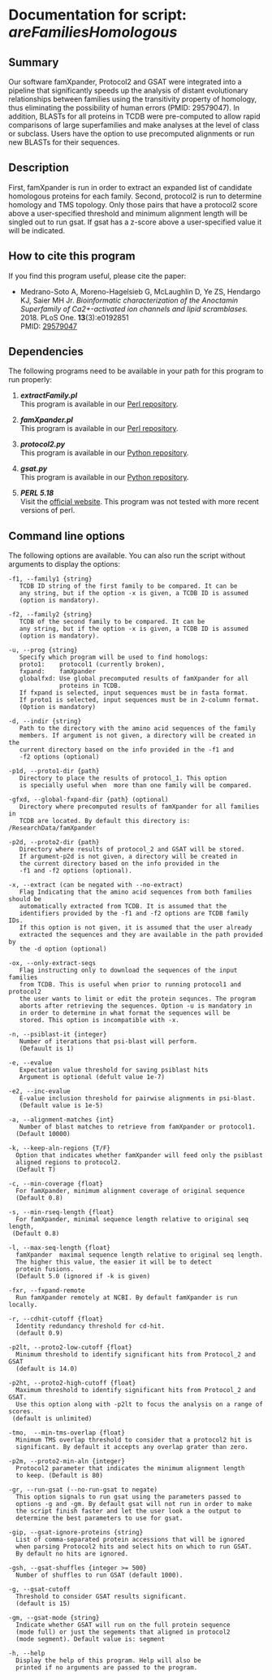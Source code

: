 # Documentation for script: _areFamiliesHomologous_

## Summary
Our software famXpander, Protocol2 and GSAT were integrated into a pipeline 
that significantly speeds up the analysis of distant evolutionary relationships between 
families using the transitivity property of homology, thus eliminating the possibility 
of human errors (PMID: 29579047). In addition, BLASTs for all proteins in TCDB were 
pre-computed to allow rapid comparisons of large superfamilies and make analyses at the 
level of class or subclass. Users have the option to use precomputed alignments or run 
new BLASTs for their sequences.

## Description
First, famXpander is run in order to extract an expanded list of candidate homologous 
proteins for each family. Second, protocol2 is run to determine homology and TMS 
topology. Only those pairs that have a protocol2 score above a user-specified 
threshold and minimum alignment length will be singled out to run gsat. If gsat has 
a z-score above a user-specified value it will be indicated.

## How to cite this program
If you find this program useful, please cite the paper:  

  * Medrano-Soto A, Moreno-Hagelsieb G, McLaughlin D, Ye ZS, Hendargo KJ, Saier MH Jr. _Bioinformatic characterization of the Anoctamin Superfamily of Ca2+-activated ion channels and lipid scramblases._ 2018. PLoS One. **13**(3):e0192851  
PMID: [29579047](https://www.ncbi.nlm.nih.gov/pubmed/?term=29579047)


## Dependencies
The following programs need to be available in your path for this 
program to run properly:

1. **_extractFamily.pl_**  
This program is available in our [Perl repository](https://github.com/SaierLaboratory/TCDBtools). 

2. **_famXpander.pl_**  
This program is available in our [Perl repository](https://github.com/SaierLaboratory/TCDBtools). 

3. **_protocol2.py_**  
This program is available in our [Python repository](https://github.com/SaierLaboratory/BioVx).

4. **_gsat.py_**  
This program is available in our [Python repository](https://github.com/SaierLaboratory/BioVx).

5. **_PERL 5.18_**  
Visit the [official website](https://www.perl.org/). This program 
was not tested with more recent versions of perl.

## Command line options
The following options are available. You can also run the 
script without arguments to display the options:


    -f1, --family1 {string}
       TCDB ID string of the first family to be compared. It can be
       any string, but if the option -x is given, a TCDB ID is assumed
       (option is mandatory).

    -f2, --family2 {string}
       TCDB of the second family to be compared. It can be
       any string, but if the option -x is given, a TCDB ID is assumed
       (option is mandatory).

    -u, --prog {string}
       Specify which program will be used to find homologs:
       proto1:    protocol1 (currently broken),
       fxpand:    famXpander
       globalfxd: Use global precomputed results of famXpander for all
                  proteins in TCDB.
       If fxpand is selected, input sequences must be in fasta format. 
       If proto1 is selected, input sequences must be in 2-column format.
       (Option is mandatory)

    -d, --indir {string}
       Path to the directory with the amino acid sequences of the family
       members. If argument is not given, a directory will be created in the
       current directory based on the info provided in the -f1 and
       -f2 options (optional)

    -p1d, --proto1-dir {path}
       Directory to place the results of protocol_1. This option
       is specially useful when  more than one family will be compared.

    -gfxd, --global-fxpand-dir {path} (optional)
       Directory where precomputed results of famXpander for all families in
       TCDB are located. By default this directory is: /ResearchData/famXpander

    -p2d, --proto2-dir {path}
       Directory where results of protocol_2 and GSAT will be stored.
       If argument-p2d is not given, a directory will be created in
       the current directory based on the info provided in the
       -f1 and -f2 options (optional).

    -x, --extract (can be negated with --no-extract)
       Flag Indicating that the amino acid sequences from both families should be
       automatically extracted from TCDB. It is assumed that the
       identifiers provided by the -f1 and -f2 options are TCDB family IDs.
       If this option is not given, it is assumed that the user already
       extracted the sequences and they are available in the path provided by
       the -d option (optional)

    -ox, --only-extract-seqs
       Flag instructing only to download the sequences of the input families
       from TCDB. This is useful when prior to running protocol1 and protocol2
       the user wants to limit or edit the protein sequnces. The program
       aborts after retrieving the sequences. Option -u is mandatory in
       in order to determine in what format the sequences will be
       stored. This option is incompatible with -x.

    -n, --psiblast-it {integer}
       Number of iterations that psi-blast will perform.
       (Defauult is 1)

    -e, --evalue
       Expectation value threshold for saving psiblast hits
       Argument is optional (defult value 1e-7)

    -e2, --inc-evalue
       E-value inclusion threshold for pairwise alignments in psi-blast.
       (Default value is 1e-5)

    -a, --alignment-matches {int}
       Number of blast matches to retrieve from famXpander or protocol1.
      (Default 10000)

    -k, --keep-aln-regions {T/F}
      Option that indicates whether famXpander will feed only the psiblast
      aligned regions to protocol2. 
      (Default T)

    -c, --min-coverage {float}
      For famXpander, minimum alignment coverage of original sequence
      (Default 0.8)

    -s, --min-rseq-length {float}
      For famXpander, minimal sequence length relative to original seq length,
     (Default 0.8)

    -l, --max-seq-length {float}
      famXpander  maximal sequence length relative to original seq length.
      The higher this value, the easier it will be to detect
      protein fusions.
      (Default 5.0 (ignored if -k is given)

    -fxr, --fxpand-remote
      Run famXpander remotely at NCBI. By default famXpander is run locally.

    -r, --cdhit-cutoff {float}
      Identity redundancy threshold for cd-hit.
      (default 0.9)

    -p2lt, --proto2-low-cutoff {float}
      Minimum threshold to identify significant hits from Protocol_2 and GSAT
      (default is 14.0)

    -p2ht, --proto2-high-cutoff {float}
      Maximum threshold to identify significant hits from Protocol_2 and GSAT.
      Use this option along with -p2lt to focus the analysis on a range of scores.
     (default is unlimited)

    -tmo,  --min-tms-overlap {float}
      Minimum TMS overlap threshold to consider that a protocol2 hit is
      significant. By default it accepts any overlap grater than zero.

    -p2m, --proto2-min-aln {integer}
      Protocol2 parameter that indicates the minimum alignment length
      to keep. (Default is 80)

    -gr, --run-gsat (--no-run-gsat to negate)
      This option signals to run gsat using the parameters passed to
      options -g and -gm. By default gsat will not run in order to make
      the script finish faster and let the user look a the output to
      determine the best parameters to use for gsat.

    -gip, --gsat-ignore-proteins {string}
      List of comma-separated protein accessions that will be ignored
      when parsing Protocol2 hits and select hits on which to run GSAT.
      By default no hits are ignored.

    -gsh, --gsat-shuffles {integer >= 500}
      Number of shuffles to run GSAT (default 1000).

    -g, --gsat-cutoff
      Threshold to consider GSAT results significant.
      (default is 15)

    -gm, --gsat-mode {string}
      Indicate whether GSAT will run on the full protein sequence
      (mode full) or just the segements that aligned in protocol2
      (mode segment). Default value is: segment

    -h, --help
      Display the help of this program. Help will also be
      printed if no arguments are passed to the program.
